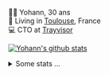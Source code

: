 <p>
  👨🏻 <bold>Yohann</bold>, 30 ans<br/>
  💼 Living in <a href="https://www.google.com/maps?q=toulouse">Toulouse</a>, France<br/>
  💻 CTO at <a href="https://trayvisor.com/">Trayvisor</a><br/>
</p>

<a href="https://github.com/anuraghazra/github-readme-stats"><img align="center" src="https://github-readme-stats-dviw-8taegaswk-yohann84ls-projects.vercel.app//api?username=yohann84L&show_icons=true&include_all_commits=true" alt="Yohann's github stats" /> </a>


<details>
  <summary>Some stats ...</summary><br/>
  

<!--START_SECTION:waka-->
![Code Time](http://img.shields.io/badge/Code%20Time-1%2C389%20hrs%2023%20mins-blue)

![Profile Views](http://img.shields.io/badge/Profile%20Views-0-blue)

**🐱 My GitHub Data** 

> 📦 441.0 kB Used in GitHub's Storage 
 > 
> 🏆 696 Contributions in the Year 2025
 > 
> 🚫 Not Opted to Hire
 > 
> 📜 26 Public Repositories 
 > 
> 🔑 21 Private Repositories 
 > 
**I'm an Early 🐤** 

```text
🌞 Morning                32433 commits       ███████░░░░░░░░░░░░░░░░░░   29.44 % 
🌆 Daytime                63931 commits       ███████████████░░░░░░░░░░   58.03 % 
🌃 Evening                13633 commits       ███░░░░░░░░░░░░░░░░░░░░░░   12.38 % 
🌙 Night                  166 commits         ░░░░░░░░░░░░░░░░░░░░░░░░░   00.15 % 
```
📅 **I'm Most Productive on Wednesday** 

```text
Monday                   21199 commits       █████░░░░░░░░░░░░░░░░░░░░   19.24 % 
Tuesday                  20650 commits       █████░░░░░░░░░░░░░░░░░░░░   18.74 % 
Wednesday                22283 commits       █████░░░░░░░░░░░░░░░░░░░░   20.23 % 
Thursday                 22190 commits       █████░░░░░░░░░░░░░░░░░░░░   20.14 % 
Friday                   21811 commits       █████░░░░░░░░░░░░░░░░░░░░   19.80 % 
Saturday                 787 commits         ░░░░░░░░░░░░░░░░░░░░░░░░░   00.71 % 
Sunday                   1243 commits        ░░░░░░░░░░░░░░░░░░░░░░░░░   01.13 % 
```


📊 **This Week I Spent My Time On** 

```text
🕑︎ Time Zone: Europe/Paris

💬 Programming Languages: 
Image (svg)              3 hrs 36 mins       ███████████████████████░░   91.79 % 
Other                    19 mins             ██░░░░░░░░░░░░░░░░░░░░░░░   08.21 % 

🔥 Editors: 
Zed                      3 hrs 55 mins       █████████████████████████   100.00 % 

💻 Operating System: 
Mac                      3 hrs 55 mins       █████████████████████████   100.00 % 
```

**I Mostly Code in Python** 

```text
Python                   26 repos            ██████████████░░░░░░░░░░░   54.17 % 
Jupyter Notebook         4 repos             ██░░░░░░░░░░░░░░░░░░░░░░░   08.33 % 
JavaScript               3 repos             ██░░░░░░░░░░░░░░░░░░░░░░░   06.25 % 
HTML                     2 repos             █░░░░░░░░░░░░░░░░░░░░░░░░   04.17 % 
Shell                    1 repo              █░░░░░░░░░░░░░░░░░░░░░░░░   02.08 % 
```




 Last Updated on 13/10/2025 00:45:30 UTC
<!--END_SECTION:waka-->
